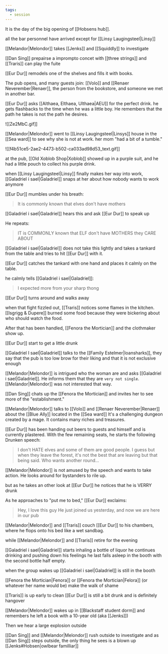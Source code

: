 ```yaml
---
tags:
  - session
---
```

It is the day of the big opening of [[Hobsens hub]].

all the bar personnel have arrived except for [[Linsy Laugingsteel|Linsy]]

[[Melandor|Melondor]] takes [[Jenks]] and [[Squiddly]] to investigate

[[Dan Sing]] prepairse a imprompto concet with [[three strings]] and [[Traris]] can play the fuite

[[Eur Dur]] remodels one of the shelves and fills it with books.

The pub opens, and many guests join: [[Volo]] and [[Renaer Neverember|Renaer]], the person from the bookstore, and someone we met in another bar.

[[Eur Dur]] asks [[Althaea, Elthaea, Ulthaea|AEU]] for the perfect drink. he gets flashbacks to the time when he was a little boy.
He remembers that the path he takes is not the path he desires.

![[Ze2MbC.gif]]

[[Melandor|Melondor]] went to [[Linsy Laugingsteel|Linsys]] house in the [[Sea ward]] to see why she is not at work.
her mom "had a bit of a tumble."

![[f4b51ce5-2ae2-4473-b502-ca033ad98d53_text.gif]]

at the pub, [[Old Xoblob Shop|Xoblob]] showed up in a purple suit, and he had a little pouch to collect his purple drink.

when [[Linsy Laugingsteel|Linsy]] finally makes her way into work, [[Galadriel i sael|Galadriel]] snaps at her about how nobody wants to work anymore

[[Eur Dur]] mumbles under his breath:

> It is commonly known that elves don't have mothers

[[Galadriel i sael|Galadriel]] hears this and ask [[Eur Dur]] to speak up

He repeats:

> IT is COMMONLY known that ELF don't have MOTHERS they CARE ABOUT

[[Galadriel i sael|Galadriel]] does not take this lightly and takes a tankard from the table and tries to hit [[Eur Dur]] with it.

[[Eur Dur]] catches the tankard with one hand and places it calmly on the table.

he calmly tells [[Galadriel i sael|Galadriel]]:
> I expected more from your sharp thong

[[Eur Dur]] turns around and walks away


when that fight fizzled out, [[Traris]] notices some flames in the kitchen. [[Isgrigg & Dupere]] burned some food because they were bickering about who should watch the food.

After that has been handled, [[Fenora the Mortician]] and the clothmaker show up.

[[Eur Dur]] start to get a little drunk

[[Galadriel I sael|Galadriel]] talks to the [[Family Estelmer|loansharks]], they say that the pub is too low brow for their liking and that it is not exclusive enough

[[Melandor|Melondor]] is intrigued who the woman are and asks [[Galadriel i sael|Galadriel]].
He informs them that they are `very not single`. [[Melandor|Melondor]] was not interested that way.

[[Dan Sing]] chats up the [[Fenora the Mortician]] and invites her to see more of the "establishment."

[[Melandor|Melondor]] talks to [[Volo]] and [[Renaer Neverember|Renaer]] about the [[Blue Ally]] located in the [[Sea ward]]
It's a challenging dungeon created by a mage. It contains many riches and treasures.

[[Eur Dur]] has been handing out beers to guests and himself and is currently plastered. 
With the few remaining seats, he starts the following Drunken speech:

> I don't HATE elves
> and some of them are good people. I guess
> but when they leave the forest, it's not the best that are leaving 
> but that being said. Who wants another round...

[[Melandor|Melondor]] is not amused by the speech and wants to take action. He looks around for bystanders to rile up.

but as he takes an other look at [[Eur Dur]] he notices that he is VERRY drunk

As he approaches to "put me to bed," [[Eur Dur]] exclaims:

> Hey, I love this guy
> He just joined us yesterday, and now we are here in our pub

[[Melandor|Melondor]] and [[Traris]] couch [[Eur Dur]] to his chambers, where he flops onto his bed like a wet sandbag.


while [[Melandor|Melondor]] and [[Traris]] retire for the evening 

[[Galadriel i sael|Galadriel]] starts inhaling a bottle of liquor
he continues drinking and pushing down his feelings 
he last falls asleep in the booth with the second bottle half empty.

when the group wakes up [[Galadriel i sael|Galadriel]] is still in the booth

[[Fenora the Mortician|Fenora]] or [[Fenora the Mortician|Felora]] (or whatever her name would be) make the walk of shame

[[Traris]] is up early to clean
[[Eur Dur]] is still a bit drunk and is definitely hangover

[[Melandor|Melondor]] wakes up in [[Blackstaff student dorm]] and remembers he left a book with a 10-year old (aka [[Jenks]]) 

Then we hear a large explosion outside

[[Dan Sing]] and [[Melandor|Melondor]] rush outside to investigate
and as [[Dan Sing]] steps outside, the only thing he sees is a blown up [[Jenks#Hobsen|owlbear familliar]]
